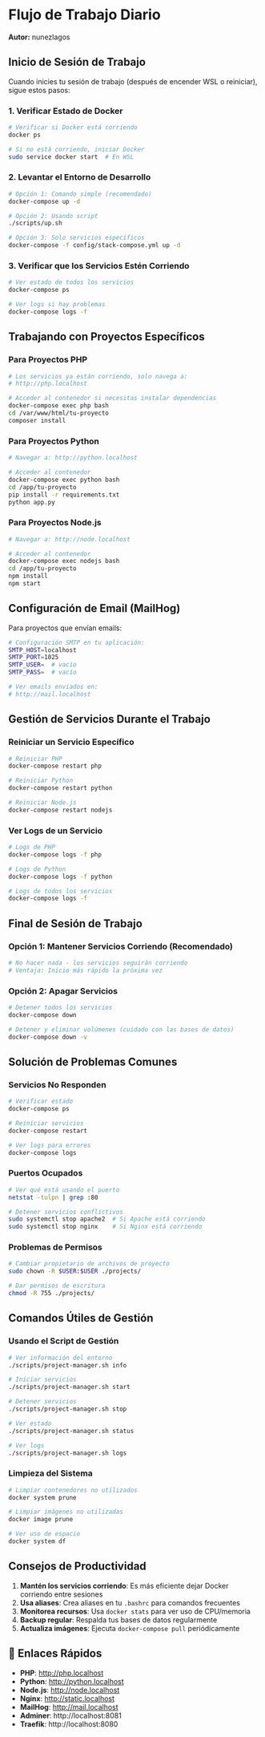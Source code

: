 # Flujo de Trabajo Diario
**Autor:** nunezlagos

## Inicio de Sesión de Trabajo

Cuando inicies tu sesión de trabajo (después de encender WSL o reiniciar), sigue estos pasos:

### 1. Verificar Estado de Docker
```bash
# Verificar si Docker está corriendo
docker ps

# Si no está corriendo, iniciar Docker
sudo service docker start  # En WSL
```

### 2. Levantar el Entorno de Desarrollo
```bash
# Opción 1: Comando simple (recomendado)
docker-compose up -d

# Opción 2: Usando script
./scripts/up.sh

# Opción 3: Solo servicios específicos
docker-compose -f config/stack-compose.yml up -d
```

### 3. Verificar que los Servicios Estén Corriendo
```bash
# Ver estado de todos los servicios
docker-compose ps

# Ver logs si hay problemas
docker-compose logs -f
```

## Trabajando con Proyectos Específicos

### Para Proyectos PHP
```bash
# Los servicios ya están corriendo, solo navega a:
# http://php.localhost

# Acceder al contenedor si necesitas instalar dependencias
docker-compose exec php bash
cd /var/www/html/tu-proyecto
composer install
```

### Para Proyectos Python
```bash
# Navegar a: http://python.localhost

# Acceder al contenedor
docker-compose exec python bash
cd /app/tu-proyecto
pip install -r requirements.txt
python app.py
```

### Para Proyectos Node.js
```bash
# Navegar a: http://node.localhost

# Acceder al contenedor
docker-compose exec nodejs bash
cd /app/tu-proyecto
npm install
npm start
```

## Configuración de Email (MailHog)

Para proyectos que envían emails:

```bash
# Configuración SMTP en tu aplicación:
SMTP_HOST=localhost
SMTP_PORT=1025
SMTP_USER=  # vacío
SMTP_PASS=  # vacío

# Ver emails enviados en:
# http://mail.localhost
```

## Gestión de Servicios Durante el Trabajo

### Reiniciar un Servicio Específico
```bash
# Reiniciar PHP
docker-compose restart php

# Reiniciar Python
docker-compose restart python

# Reiniciar Node.js
docker-compose restart nodejs
```

### Ver Logs de un Servicio
```bash
# Logs de PHP
docker-compose logs -f php

# Logs de Python
docker-compose logs -f python

# Logs de todos los servicios
docker-compose logs -f
```

## Final de Sesión de Trabajo

### Opción 1: Mantener Servicios Corriendo (Recomendado)
```bash
# No hacer nada - los servicios seguirán corriendo
# Ventaja: Inicio más rápido la próxima vez
```

### Opción 2: Apagar Servicios
```bash
# Detener todos los servicios
docker-compose down

# Detener y eliminar volúmenes (cuidado con las bases de datos)
docker-compose down -v
```

## Solución de Problemas Comunes

### Servicios No Responden
```bash
# Verificar estado
docker-compose ps

# Reiniciar servicios
docker-compose restart

# Ver logs para errores
docker-compose logs
```

### Puertos Ocupados
```bash
# Ver qué está usando el puerto
netstat -tulpn | grep :80

# Detener servicios conflictivos
sudo systemctl stop apache2  # Si Apache está corriendo
sudo systemctl stop nginx    # Si Nginx está corriendo
```

### Problemas de Permisos
```bash
# Cambiar propietario de archivos de proyecto
sudo chown -R $USER:$USER ./projects/

# Dar permisos de escritura
chmod -R 755 ./projects/
```

## Comandos Útiles de Gestión

### Usando el Script de Gestión
```bash
# Ver información del entorno
./scripts/project-manager.sh info

# Iniciar servicios
./scripts/project-manager.sh start

# Detener servicios
./scripts/project-manager.sh stop

# Ver estado
./scripts/project-manager.sh status

# Ver logs
./scripts/project-manager.sh logs
```

### Limpieza del Sistema
```bash
# Limpiar contenedores no utilizados
docker system prune

# Limpiar imágenes no utilizadas
docker image prune

# Ver uso de espacio
docker system df
```

## Consejos de Productividad

1. **Mantén los servicios corriendo**: Es más eficiente dejar Docker corriendo entre sesiones
2. **Usa aliases**: Crea aliases en tu `.bashrc` para comandos frecuentes
3. **Monitorea recursos**: Usa `docker stats` para ver uso de CPU/memoria
4. **Backup regular**: Respalda tus bases de datos regularmente
5. **Actualiza imágenes**: Ejecuta `docker-compose pull` periódicamente

## 🔗 Enlaces Rápidos

- **PHP**: http://php.localhost
- **Python**: http://python.localhost
- **Node.js**: http://node.localhost
- **Nginx**: http://static.localhost
- **MailHog**: http://mail.localhost
- **Adminer**: http://localhost:8081
- **Traefik**: http://localhost:8080